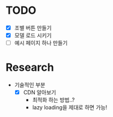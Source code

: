 # TODO

- [x] 조별 버튼 만들기
- [x] 모델 로드 시키기
- [ ] 예시 페이지 하나 만들기

# Research

- 기술적인 부분
  - [x] CDN 알아보기
    - 최적화 하는 방법..?
    - lazy loading을 제대로 하면 가능!
